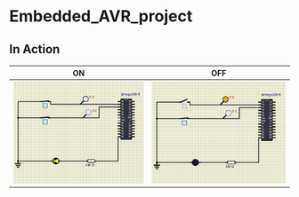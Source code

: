 # Embedded_AVR_project

## In Action

|ON|OFF|
|----|-----|
|![ON](Simulation/ON.PNG)|![OFF](Simulation/OFF.PNG)|
